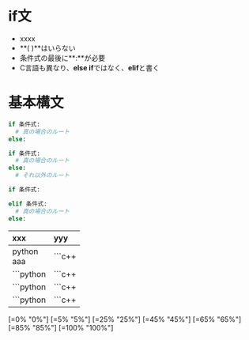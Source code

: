 # if文
- xxxx
- **( )**はいらない
- 条件式の最後に**:**が必要
- C言語も異なり、**else if**ではなく、**elif**と書く
# 基本構文

```python
if 条件式:
  # 真の場合のルート
else:
```

```python
if 条件式:
  # 真の場合のルート
else:
  # それ以外のルート
```

```python
if 条件式:

elif 条件式:
  # 真の場合のルート
else:
```

|xxx|yyy|
|:--|:--|
|python  <br> aaa  <br> | ```c++|
|```python | ```c++|
|```python | ```c++|
|```python | ```c++|





[=0% "0%"]
[=5% "5%"]
[=25% "25%"]
[=45% "45%"]
[=65% "65%"]
[=85% "85%"]
[=100% "100%"]
